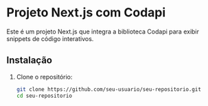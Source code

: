 # Projeto Next.js com Codapi

Este é um projeto Next.js que integra a biblioteca Codapi para exibir snippets de código interativos.

## Instalação

1. Clone o repositório:
   ```bash
   git clone https://github.com/seu-usuario/seu-repositorio.git
   cd seu-repositorio
